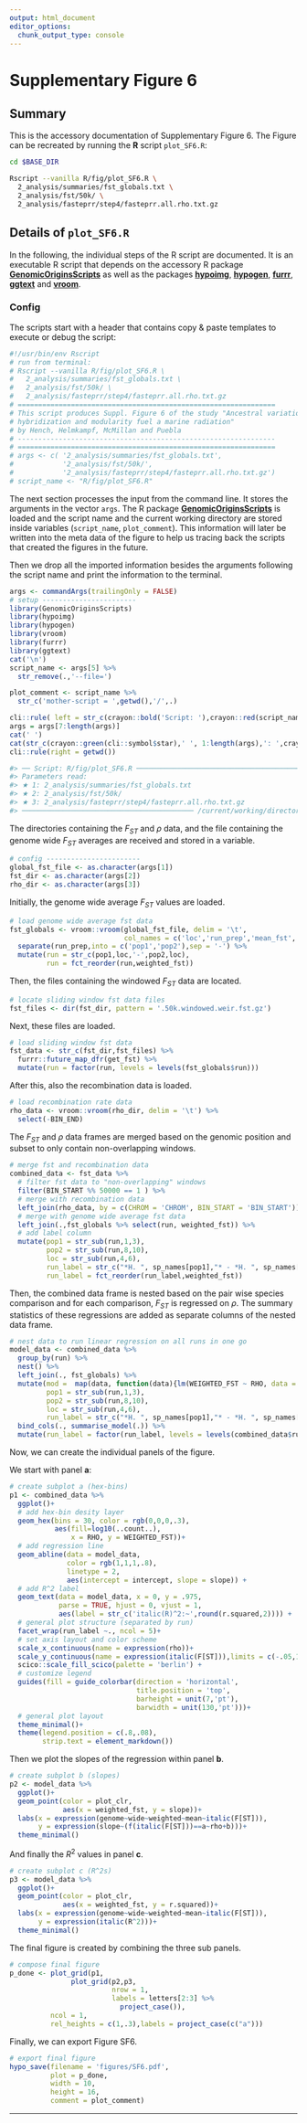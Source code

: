 ```yaml
---
output: html_document
editor_options:
  chunk_output_type: console
---
```

# Supplementary Figure 6



## Summary

This is the accessory documentation of Supplementary Figure 6.
The Figure can be recreated by running the **R** script `plot_SF6.R`:

```sh
cd $BASE_DIR

Rscript --vanilla R/fig/plot_SF6.R \
  2_analysis/summaries/fst_globals.txt \
  2_analysis/fst/50k/ \
  2_analysis/fasteprr/step4/fasteprr.all.rho.txt.gz

```

## Details of `plot_SF6.R`

In the following, the individual steps of the R script are documented.
It is an executable R script that depends on the accessory R package [**GenomicOriginsScripts**](https://k-hench.github.io/GenomicOriginsScripts) as well as the packages [**hypoimg**](https://k-hench.github.io/hypoimg), [**hypogen**](https://k-hench.github.io/hypogen), [**furrr**](https://furrr.futureverse.org/), [**ggtext**](https://wilkelab.org/ggtext/) and [**vroom**](https://vroom.r-lib.org/).

### Config

The scripts start with a header that contains copy & paste templates to execute or debug the script:


```r
#!/usr/bin/env Rscript
# run from terminal:
# Rscript --vanilla R/fig/plot_SF6.R \
#   2_analysis/summaries/fst_globals.txt \
#   2_analysis/fst/50k/ \
#   2_analysis/fasteprr/step4/fasteprr.all.rho.txt.gz
# ===============================================================
# This script produces Suppl. Figure 6 of the study "Ancestral variation,
# hybridization and modularity fuel a marine radiation"
# by Hench, Helmkampf, McMillan and Puebla
# ---------------------------------------------------------------
# ===============================================================
# args <- c( '2_analysis/summaries/fst_globals.txt',
#            '2_analysis/fst/50k/',
#            '2_analysis/fasteprr/step4/fasteprr.all.rho.txt.gz')
# script_name <- "R/fig/plot_SF6.R"
```

The next section processes the input from the command line.
It stores the arguments in the vector `args`.
The R package [**GenomicOriginsScripts**](https://k-hench.github.io/GenomicOriginsScripts) is loaded and the script name and the current working directory are stored inside variables (`script_name`, `plot_comment`).
This information will later be written into the meta data of the figure to help us tracing back the scripts that created the figures in the future.

Then we drop all the imported information besides the arguments following the script name and print the information to the terminal.


```r
args <- commandArgs(trailingOnly = FALSE)
# setup -----------------------
library(GenomicOriginsScripts)
library(hypoimg)
library(hypogen)
library(vroom)
library(furrr)
library(ggtext)
cat('\n')
script_name <- args[5] %>%
  str_remove(.,'--file=')

plot_comment <- script_name %>%
  str_c('mother-script = ',getwd(),'/',.)

cli::rule( left = str_c(crayon::bold('Script: '),crayon::red(script_name)))
args = args[7:length(args)]
cat(' ')
cat(str_c(crayon::green(cli::symbol$star),' ', 1:length(args),': ',crayon::green(args),'\n'))
cli::rule(right = getwd())
```

```r
#> ── Script: R/fig/plot_SF6.R ────────────────────────────────────────────
#> Parameters read:
#> ★ 1: 2_analysis/summaries/fst_globals.txt
#> ★ 2: 2_analysis/fst/50k/
#> ★ 3: 2_analysis/fasteprr/step4/fasteprr.all.rho.txt.gz
#> ────────────────────────────────────────── /current/working/directory ──
```

The directories containing the $F_{ST}$ and $\rho$ data, and the file containing the genome wide $F_{ST}$ averages are
received and stored in a variable.


```r
# config -----------------------
global_fst_file <- as.character(args[1])
fst_dir <- as.character(args[2])
rho_dir <- as.character(args[3])
```

Initially, the genome wide average $F_{ST}$ values are loaded.


```r
# load genome wide average fst data
fst_globals <- vroom::vroom(global_fst_file, delim = '\t',
                            col_names = c('loc','run_prep','mean_fst','weighted_fst')) %>%
  separate(run_prep,into = c('pop1','pop2'),sep = '-') %>%
  mutate(run = str_c(pop1,loc,'-',pop2,loc),
         run = fct_reorder(run,weighted_fst))
```

Then, the files containing the windowed $F_{ST}$ data are located.


```r
# locate sliding window fst data files
fst_files <- dir(fst_dir, pattern = '.50k.windowed.weir.fst.gz')
```

Next, these files are loaded.


```r
# load sliding window fst data
fst_data <- str_c(fst_dir,fst_files) %>%
  furrr::future_map_dfr(get_fst) %>%
  mutate(run = factor(run, levels = levels(fst_globals$run)))
```

After this, also the recombination data is loaded.


```r
# load recombination rate data
rho_data <- vroom::vroom(rho_dir, delim = '\t') %>%
  select(-BIN_END)
```

The $F_{ST}$ and $\rho$ data frames are merged based on the genomic position and subset to only contain non-overlapping windows.


```r
# merge fst and recombination data
combined_data <- fst_data %>%
  # filter fst data to "non-overlapping" windows
  filter(BIN_START %% 50000 == 1 ) %>%
  # merge with recombination data
  left_join(rho_data, by = c(CHROM = 'CHROM', BIN_START = 'BIN_START')) %>%
  # merge with genome wide average fst data
  left_join(.,fst_globals %>% select(run, weighted_fst)) %>%
  # add label column
  mutate(pop1 = str_sub(run,1,3),
         pop2 = str_sub(run,8,10),
         loc = str_sub(run,4,6),
         run_label = str_c("*H. ", sp_names[pop1],"* - *H. ", sp_names[pop2],"*<br>(",loc_names[loc],")" ),
         run_label = fct_reorder(run_label,weighted_fst))
```

Then, the combined data frame is nested based on the pair wise species comparison and for each comparison, $F_{ST}$ is regressed on $\rho$.
The summary statistics of these regressions are added as separate columns of the nested data frame.


```r
# nest data to run linear regression on all runs in one go
model_data <- combined_data %>%
  group_by(run) %>%
  nest() %>%
  left_join(., fst_globals) %>%
  mutate(mod =  map(data, function(data){lm(WEIGHTED_FST ~ RHO, data = data)}),
         pop1 = str_sub(run,1,3),
         pop2 = str_sub(run,8,10),
         loc = str_sub(run,4,6),
         run_label = str_c("*H. ", sp_names[pop1],"* - *H. ", sp_names[pop2],"*<br>(",loc_names[loc],")" )) %>%
  bind_cols(., summarise_model(.)) %>%
  mutate(run_label = factor(run_label, levels = levels(combined_data$run_label)))
```

Now, we can create the individual panels of the figure.

We start with panel __a__:


```r
# create subplot a (hex-bins)
p1 <- combined_data %>%
  ggplot()+
  # add hex-bin desity layer
  geom_hex(bins = 30, color = rgb(0,0,0,.3),
           aes(fill=log10(..count..),
               x = RHO, y = WEIGHTED_FST))+
  # add regression line
  geom_abline(data = model_data,
              color = rgb(1,1,1,.8),
              linetype = 2,
              aes(intercept = intercept, slope = slope)) +
  # add R^2 label
  geom_text(data = model_data, x = 0, y = .975,
            parse = TRUE, hjust = 0, vjust = 1,
            aes(label = str_c('italic(R)^2:~',round(r.squared,2)))) +
  # general plot structure (separated by run)
  facet_wrap(run_label ~., ncol = 5)+
  # set axis layout and color scheme
  scale_x_continuous(name = expression(rho))+
  scale_y_continuous(name = expression(italic(F[ST])),limits = c(-.05,1))+
  scico::scale_fill_scico(palette = 'berlin') +
  # customize legend
  guides(fill = guide_colorbar(direction = 'horizontal',
                               title.position = 'top',
                               barheight = unit(7,'pt'),
                               barwidth = unit(130,'pt')))+
  # general plot layout
  theme_minimal()+
  theme(legend.position = c(.8,.08),
        strip.text = element_markdown())
```



Then we plot the slopes of the regression within panel __b__.


```r
# create subplot b (slopes)
p2 <- model_data %>%
  ggplot()+
  geom_point(color = plot_clr,
             aes(x = weighted_fst, y = slope))+
  labs(x = expression(genome~wide~weighted~mean~italic(F[ST])),
       y = expression(slope~(f(italic(F[ST]))==a~rho+b)))+
  theme_minimal()
```



And finally the $R^2$ values in panel __c__.


```r
# create subplot c (R^2s)
p3 <- model_data %>%
  ggplot()+
  geom_point(color = plot_clr,
             aes(x = weighted_fst, y = r.squared))+
  labs(x = expression(genome~wide~weighted~mean~italic(F[ST])),
       y = expression(italic(R^2)))+
  theme_minimal()
```



The final figure is created by combining the three sub panels.


```r
# compose final figure
p_done <- plot_grid(p1,
               plot_grid(p2,p3,
                         nrow = 1,
                         labels = letters[2:3] %>%
                           project_case()),
          ncol = 1,
          rel_heights = c(1,.3),labels = project_case(c("a")))
```



Finally, we can export Figure SF6.


```r
# export final figure
hypo_save(filename = 'figures/SF6.pdf',
          plot = p_done,
          width = 10,
          height = 16,
          comment = plot_comment)
```

---
